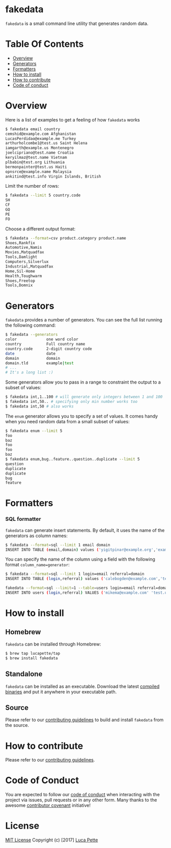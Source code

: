 # fakedata

`fakedata` is a small command line utility that generates random data.

# Table Of Contents

- [Overview](#overview)
- [Generators](#generators)
- [Formatters](#formatters)
- [How to install](#how-to-install)
- [How to contribute](#how-to-contribute)
- [Code of conduct](#code-of-conduct)

# Overview

Here is a list of examples to get a feeling of how `fakedata` works

```sh
$ fakedata email country
cemshid@example.com Afghanistan
LucasPerdidao@example.me Turkey
arthurholcombe1@test.us Saint Helena
iamgarth@example.us Montenegro
joelcipriano@test.name Croatia
keryilmaz@test.name Vietnam
plbabin@test.org Lithuania
bermonpainter@test.us Haiti
opnsrce@example.name Malaysia
ankitind@test.info Virgin Islands, British
```

Limit the number of rows:

```sh
$ fakedata --limit 5 country.code
SH
CF
GQ
PE
FO
```

Choose a different output format:

```sh
$ fakedata --format=csv product.category product.name
Shoes,Rankfix
Automotive,Namis
Movies,Matquadfax
Tools,Damlight
Computers,Silverlux
Industrial,Matquadfax
Home,Sil-Home
Health,Toughwarm
Shoes,Freetop
Tools,Domnix
```

# Generators

`fakedata` provides a number of generators. You can see the full list running
the following command:

```sh
$ fakedata --generators
color             one word color
country           Full country name
country.code      2-digit country code
date              date
domain            domain
domain.tld        example|test
# ...
# It's a long list :)
```

Some generators allow you to pass in a range to constraint the output to a
subset of values:

```sh
$ fakedata int,1..100 # will generate only integers between 1 and 100
$ fakedata int,50.. # specifying only min number works too
$ fakedata int,50 # also works
```

The `enum` generator allows you to specify a set of values. It comes handy when
you need random data from a small subset of values:

```sh
$ fakedata enum --limit 5
foo
baz
foo
foo
baz
$ fakedata enum,bug..feature..question..duplicate --limit 5
question
duplicate
duplicate
bug
feature
```

# Formatters

### SQL formatter

`fakedata` can generate insert statements. By default, it uses the name of the
generators as column names:

```sh
$ fakedata --format=sql --limit 1 email domain
INSERT INTO TABLE (email,domain) values ('yigitpinar@example.org','example.me');
```

You can specify the name of the column using a field with the following format 
`column_name=generator`:

```sh
$ fakedata --format=sql --limit 1 login=email referral=domain
INSERT INTO TABLE (login,referral) values ('calebogden@example.com','test.me');
```

```sh
fakedata --format=sql --limit=1 --table=users login=email referral=domain
INSERT INTO users (login,referral) VALUES ('mikema@example.com' 'test.us');
```

# How to install

## Homebrew

`fakedata` can be installed through Homebrew:

``` sh
$ brew tap lucapette/tap
$ brew install fakedata
```

## Standalone

`fakedata` can be installed as an executable. Download the latest
[compiled binaries](https://github.com/lucapette/fakedata/releases) and put it
anywhere in your executable path.

## Source

Please refer to our [contributing guidelines](/CONTRIBUTING.md) to build and
install `fakedata` from the source.

# How to contribute

Please refer to our [contributing guidelines](/CONTRIBUTING.md).

# Code of Conduct

You are expected to follow our [code of conduct](/CODE_OF_CONDUCT.md) when
interacting with the project via issues, pull requests or in any other form.
Many thanks to the awesome [contributor covenant](http://contributor-covenant.org/) initiative!

# License

[MIT License](/LICENSE) Copyright (c) [2017] [Luca Pette](http://lucapette.me)
